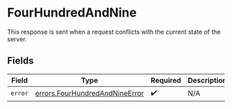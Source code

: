 # FourHundredAndNine

This response is sent when a request conflicts with the current state of the server.


## Fields

| Field                                                                            | Type                                                                             | Required                                                                         | Description                                                                      |
| -------------------------------------------------------------------------------- | -------------------------------------------------------------------------------- | -------------------------------------------------------------------------------- | -------------------------------------------------------------------------------- |
| `error`                                                                          | [errors.FourHundredAndNineError](../../models/errors/fourhundredandnineerror.md) | :heavy_check_mark:                                                               | N/A                                                                              |
